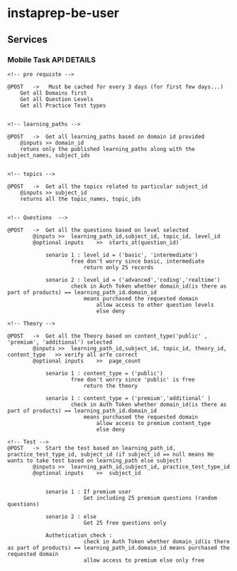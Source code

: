 # instaprep-be-user

## Services


###     Mobile Task API DETAILS


    <!-- pre requiste -->

    @POST   ->   Must be cached for every 3 days (for first few days...)
        Get all Domains first
        Get all Question Levels
        Get all Practice Test types
    

    <!-- learning_paths -->

    @POST   ->  Get all learning_paths based on domain id provided
        @inputs >> domain_id
        retuns only the published learning_paths along with the subject_names, subject_ids


    <!-- topics -->

    @POST   ->  Get all the topics related to particular subject_id
        @inputs >> subject_id
        returns all the topic_names, topic_ids


    <!-- Questions  -->
    
    @POST   ->  Get all the questions based on level selected
            @inputs >>  learning_path_id,subject_id, topic_id, level_id
            @optional inputs    >>  starts_at(question_id)

                senario 1 : level_id = ('basic', 'intermediate')
                        free don't worry since basic, intermediate
                            return only 25 records
                
                senario 2 : level_id = ('advanced','coding','realtime')
                        check in Auth Token whether domain_id(is there as part of products) == learning_path_id.domain_id
                            means purchased the requested domain
                                allow access to other question levels
                                else deny

    <!-- Theory -->

    @POST   ->  Get all the Theory based on content_type('public' , 'premium', 'additional') selected
            @inputs >>  learning_path_id,subject_id, topic_id, theory_id, content_type   >> verify all arfe correct
            @optional inputs    >>  page_count

                senario 1 : content_type = ('public')
                        free don't worry since 'public' is free
                            return the theory
                
                senario 1 : content_type = ('premium','additional' )
                        check in Auth Token whether domain_id(is there as part of products) == learning_path_id.domain_id
                            means purchased the requested domain
                                allow access to premium content_type
                                else deny
    
    <!-- Test -->
    @POST   ->  Start the test based on learning_path_id, practice_test_type_id, subject_id (if subject_id == null means He wants to take test based on learning_path else subject)
            @inputs >>  learning_path_id,subject_id, practice_test_type_id
            @optional inputs    >>  subject_id


                senario 1 : If premium user 
                            Get including 25 premium questions (random questions)
                
                senario 2 : else 
                            Get 25 free questions only

                Authetication_check : 
                            check in Auth Token whether domain_id(is there as part of products) == learning_path_id.domain_id means purchased the requested domain
                            allow access to premium else only free